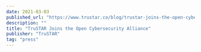 ```yaml
---
date: 2021-03-03
published_url: "https://www.trustar.co/blog/trustar-joins-the-open-cybersecurity-alliance"
description: ""
title: "TruSTAR Joins the Open Cybersecurity Alliance"
publisher: "TruSTAR"
tag: "press"
---
```

